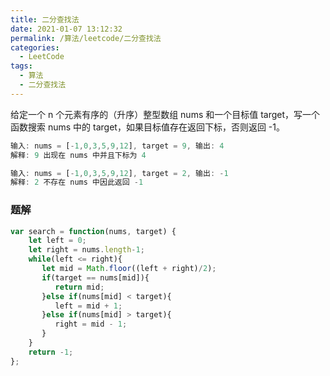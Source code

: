```yaml
---
title: 二分查找法
date: 2021-01-07 13:12:32
permalink: /算法/leetcode/二分查找法
categories:
  - LeetCode
tags:
  - 算法
  - 二分查找法
---
```

给定一个 n 个元素有序的（升序）整型数组 nums 和一个目标值 target，写一个函数搜索 nums 中的 target，如果目标值存在返回下标，否则返回 -1。

```javascript
输入: nums = [-1,0,3,5,9,12], target = 9, 输出: 4
解释: 9 出现在 nums 中并且下标为 4

输入: nums = [-1,0,3,5,9,12], target = 2, 输出: -1
解释: 2 不存在 nums 中因此返回 -1
```

### 题解

```javascript
var search = function(nums, target) {
    let left = 0;
    let right = nums.length-1;
    while(left <= right){
       let mid = Math.floor((left + right)/2);
       if(target == nums[mid]){
          return mid;
       }else if(nums[mid] < target){
          left = mid + 1;
       }else if(nums[mid] > target){
          right = mid - 1;
       }
    }
    return -1;
};
```
